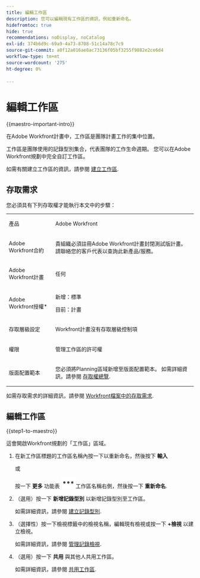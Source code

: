 ```yaml
---
title: 編輯工作區
description: 您可以編輯現有工作區的資訊，例如重新命名。
hidefromtoc: true
hide: true
recommendations: noDisplay, noCatalog
exl-id: 374b6d9c-69a9-4a73-8708-51c14a78c7c9
source-git-commit: a0f12a016ae8ac73136f05bf3255f9882e2ce6d4
workflow-type: tm+mt
source-wordcount: '275'
ht-degree: 0%

---
```


<!--update the metadata with real information when making this available in TOC and in the left nav-->

# 編輯工作區

{{maestro-important-intro}}

在Adobe Workfront計畫中，工作區是團隊計畫工作的集中位置。

工作區是團隊使用的記錄型別集合，代表團隊的工作生命週期。 您可以在Adobe Workfront規劃中完全自訂工作區。

如需有關建立工作區的資訊，請參閱 [建立工作區](/help/quicksilver/maestro/architecture/create-workspaces.md).

## 存取需求

您必須具有下列存取權才能執行本文中的步驟：

<table style="table-layout:auto">
 <col>
 </col>
 <col>
 </col>
 <tbody>
    <tr>
<tr>
<td>
   <p> 產品</p> </td>
   <td>
   <p> Adobe Workfront</p> </td>
  </tr>  
 <td role="rowheader"><p>Adobe Workfront合約</p></td>
   <td>
<p>貴組織必須註冊Adobe Workfront計畫封閉測試版計畫。 請聯絡您的客戶代表以查詢此新產品/服務。 </p>
   </td>
  </tr>
  <tr>
   <td role="rowheader"><p>Adobe Workfront計畫</p></td>
   <td>
<p>任何</p>
   </td>
  </tr>
  <tr>
   <td role="rowheader"><p>Adobe Workfront授權*</p></td>
   <td>
   <p>新增：標準</p>
   <p>目前：計畫</p> 
  </td>
  </tr>

<tr>
   <td role="rowheader"><p>存取層級設定</p></td>
   <td> <p>Workfront計畫沒有存取層級控制項</p>
</td>
  </tr>

<tr>
   <td role="rowheader"><p>權限</p></td>
   <td> <p>管理工作區的許可權 </p>  
</td>
  </tr>

<tr>
   <td role="rowheader"><p>版面配置範本</p></td>
   <td> <p>您必須將Planning區域新增至版面配置範本。 如需詳細資訊，請參閱 <a href="../access/access-overview.md">存取權總覽</a>. </p>  
</td>
  </tr>

</tbody>
</table>

如需存取需求的詳細資訊，請參閱 [Workfront檔案中的存取需求](/help/quicksilver/administration-and-setup/add-users/access-levels-and-object-permissions/access-level-requirements-in-documentation.md).


## 編輯工作區

{{step1-to-maestro}}

這會開啟Workfront規劃的「工作區」區域。

1. 在新工作區標題的工作區名稱內按一下以重新命名，然後按下 **輸入**

   或

   按一下 **更多** 功能表 ![](assets/more-menu.png)工作區名稱右側，然後按一下 **重新命名**.

1. （選用）按一下 **新增記錄型別** 以新增記錄型別至工作區。

   如需詳細資訊，請參閱 [建立記錄型別](../architecture/create-record-types.md).

1. （選擇性）按一下檢視標籤中的檢視名稱，編輯現有檢視或按一下 **+檢視** 以建立檢視。

   如需詳細資訊，請參閱 [管理記錄檢視](/help/quicksilver/maestro/views/manage-record-views.md).

1. （選用）按一下 **共用** 與其他人共用工作區。

   如需詳細資訊，請參閱 [共用工作區](/help/quicksilver/maestro/access/share-workspaces.md).
